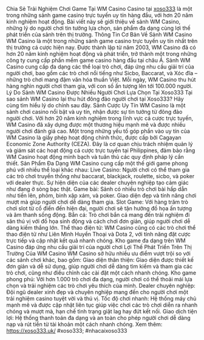 Chia Sẻ Trải Nghiệm Chơi Game Tại WM Casino
Casino tại [xoso333](https://xoso333.uk/) là một trong những sảnh game casino trực tuyến uy tín hàng đầu, với hơn 20 năm kinh nghiệm hoạt động. Bài viết này sẽ giới thiệu về sảnh WM Casino, những lý do người chơi tin tưởng lựa chọn, sản phẩm đa dạng cùng lợi thế phát triển của sảnh trên thị trường.
Thông Tin Cơ Bản Về Sảnh WM Casino
WM Casino là một trong những sảnh game casino trực tuyến uy tín nhất trên thị trường cá cược hiện nay. Được thành lập từ năm 2003, WM Casino đã có hơn 20 năm kinh nghiệm hoạt động và phát triển, trở thành một trong những công ty cung cấp phần mềm game casino hàng đầu tại châu Á.
Sảnh WM Casino cung cấp đa dạng các thể loại trò chơi, đáp ứng nhu cầu giải trí của người chơi, bao gồm các trò chơi nổi tiếng như Sicbo, Baccarat, và Xóc đĩa – những trò chơi mang đậm văn hóa thuần Việt. Mỗi ngày, WM Casino thu hút hàng nghìn người chơi tham gia, với con số ấn tượng lên tới 100.000 người.
Lý Do Sảnh WM Casino Được Nhiều Người Chơi Lựa Chọn Tại Xoso333
Tại sao sảnh WM Casino lại thu hút đông đảo người chơi tại Xoso333? Hãy cùng tìm hiểu lý do chính sau đây.
Sảnh Cược Uy Tín
WM Casino là một sảnh chơi casino nổi bật và uy tín, nhận được sự tin tưởng từ đông đảo người chơi. Với hơn 20 năm kinh nghiệm trong lĩnh vực cá cược trực tuyến, WM Casino đã xây dựng được một thương hiệu mạnh mẽ và được nhiều người chơi đánh giá cao.
Một trong những yếu tố góp phần vào uy tín của WM Casino là giấy phép hoạt động chính thức, được cấp bởi Cagayan Economic Zone Authority (CEZA). Đây là cơ quan chịu trách nhiệm quản lý và giám sát các hoạt động cá cược trực tuyến tại Philippines, đảm bảo rằng WM Casino hoạt động minh bạch và tuân thủ các quy định pháp lý cần thiết.
Sản Phẩm Đa Dạng
WM Casino cung cấp một thế giới game phong phú với nhiều thể loại khác nhau:
Live Casino: Người chơi có thể tham gia các trò chơi truyền thống như baccarat, blackjack, roulette, sicbo, và poker với dealer thực. Sự hiện diện của các dealer chuyên nghiệp tạo cảm giác như đang ở sòng bạc thật.
Game bài: Sảnh có nhiều trò chơi bài hấp dẫn như tiến lên, phỏm, binh xập xám, và poker. Giao diện đẹp và tính năng chơi mượt mà giúp người chơi dễ dàng tham gia.
Slot Game: Với hàng trăm trò chơi slot từ cổ điển đến hiện đại, người chơi sẽ tận hưởng đồ họa ấn tượng và âm thanh sống động.
Bắn cá: Trò chơi bắn cá mang đến trải nghiệm đi săn thú vị với đồ họa sinh động và cách chơi đơn giản, giúp người chơi dễ dàng kiếm thắng lớn.
Thể thao điện tử: WM Casino cũng có các trò chơi thể thao điện tử như Liên Minh Huyền Thoại và Dota 2, với tính năng đặt cược trực tiếp và cập nhật kết quả nhanh chóng.
Kho game đa dạng trên WM Casino đáp ứng nhu cầu giải trí của người chơi
Lợi Thế Phát Triển Trên Thị Trường Của WM Casino
WM Casino sở hữu nhiều ưu điểm vượt trội so với các sảnh chơi khác, bao gồm:
Giao diện thân thiện: Giao diện được thiết kế đơn giản và dễ sử dụng, giúp người chơi dễ dàng tìm kiếm và tham gia các trò chơi, cũng như điều chỉnh các cài đặt một cách nhanh chóng.
Kho game phong phú: Với hơn 1.000 trò chơi đa dạng, người chơi có thể thoải mái lựa chọn và trải nghiệm các trò chơi yêu thích của mình.
Dealer chuyên nghiệp: Đội ngũ dealer xinh đẹp và chuyên nghiệp mang đến cho người chơi một trải nghiệm casino tuyệt vời và thú vị.
Tốc độ chơi nhanh: Hệ thống máy chủ mạnh mẽ và được cập nhật liên tục giúp việc chơi các trò chơi diễn ra nhanh chóng và mượt mà, hạn chế tình trạng giật lag hay đứt kết nối.
Giao dịch tiện lợi: Hệ thống thanh toán đa dạng và an toàn cho phép người chơi dễ dàng nạp và rút tiền từ tài khoản một cách nhanh chóng.
Xem thêm: https://xoso333.uk/
#xoso333; #nhacaixoso333

